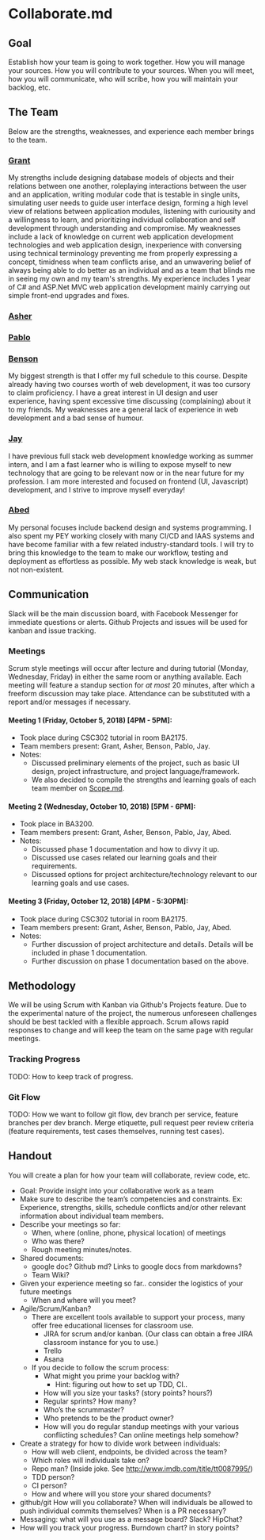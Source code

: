# Collaborate.md

## Goal
Establish how your team is going to work together. How you will manage your sources. How you will contribute to your sources. When you will meet, how you will communicate, who will scribe, how you will maintain your backlog, etc.

## The Team
Below are the strengths, weaknesses, and experience each member brings to the team.
### [Grant](https://github.com/wonggran)
My strengths include designing database models of objects and their relations between one another, roleplaying interactions between the user and an application, writing modular code that is testable in single units, simulating user needs to guide user interface design, forming a high level view of relations between application modules, listening with curiousity and a willingness to learn, and prioritizing individual collaboration and self development through understanding and compromise. My weaknesses include a lack of knowledge on current web application development technologies and web application design, inexperience with conversing using technical terminology preventing me from properly expressing a concept, timidness when team conflicts arise, and an unwavering belief of always being able to do better as an individual and as a team that blinds me in seeing my own and my team's strengths. My experience includes 1 year of C# and ASP.Net MVC web application development mainly carrying out simple front-end upgrades and fixes.

### [Asher]()

### [Pablo]()

### [Benson](https://github.com/bensonchan)
My biggest strength is that I offer my full schedule to this course. Despite already having two courses worth of web development, it was too cursory to claim proficiency. I have a great interest in UI design and user experience, having spent excessive time discussing (complaining) about it to my friends. My weaknesses are a general lack of experience in web development and a bad sense of humour.

### [Jay](https://github.com/JZ6)
I have previous full stack web development knowledge working as summer intern, and I am a fast learner who is willing to expose myself to new technology that are going to be relevant now or in the near future for my profession. I am more interested and focused on frontend (UI, Javascript) development, and I strive to improve myself everyday!

### [Abed](https://github.com/abedef)
My personal focuses include backend design and systems programming. I also
spent my PEY working closely with many CI/CD and IAAS systems and have become
familiar with a few related industry-standard tools. I will try to bring this
knowledge to the team to make our workflow, testing and deployment as
effortless as possible. My web stack knowledge is weak, but not non-existent.

## Communication
Slack will be the main discussion board, with Facebook Messenger for immediate questions or alerts. Github Projects and issues will be used for kanban and issue tracking.

### Meetings
Scrum style meetings will occur after lecture and during tutorial (Monday, Wednesday, Friday) in either the same room or anything available. Each meeting will feature a standup section for *at most* 20 minutes, after which a freeform discussion may take place. Attendance can be substituted with a report and/or messages if necessary.

#### Meeting 1 (Friday, October 5, 2018) [4PM - 5PM]:
* Took place during CSC302 tutorial in room BA2175.
* Team members present: Grant, Asher, Benson, Pablo, Jay.
* Notes: 
  * Discussed preliminary elements of the project, such as basic UI design, project infrastructure, and project language/framework. 
  * We also decided to compile the strengths and learning goals of each team member on [Scope.md](Scope.md).
  
#### Meeting 2 (Wednesday, October 10, 2018) [5PM - 6PM]:
* Took place in BA3200.
* Team members present: Grant, Asher, Benson, Pablo, Jay, Abed.
* Notes:
  * Discussed phase 1 documentation and how to divvy it up.
  * Discussed use cases related our learning goals and their requirements.
  * Discussed options for project architecture/technology relevant to our learning goals and use cases.
  
#### Meeting 3 (Friday, October 12, 2018) [4PM - 5:30PM]:
* Took place during CSC302 tutorial in room BA2175.
* Team members present: Grant, Asher, Benson, Pablo, Jay, Abed.
* Notes:
  * Further discussion of project architecture and details. Details will be included in phase 1 documentation.
  * Further discussion on phase 1 documentation based on the above.

## Methodology
We will be using Scrum with Kanban via Github's Projects feature. Due to the experimental nature of the project, the numerous unforeseen challenges should be best tackled with a flexible approach. Scrum allows rapid responses to change and will keep the team on the same page with regular meetings.

### Tracking Progress
TODO: How to keep track of progress.

### Git Flow
TODO: How we want to follow git flow, dev branch per service, feature branches per dev branch. Merge etiquette, pull request peer review criteria (feature requirements, test cases themselves, running test cases).

## Handout
You will create a plan for how your team will collaborate, review code, etc.
* Goal: Provide insight into your collaborative work as a team
* Make sure to describe the team’s competencies and constraints. Ex: Experience, strengths, skills, schedule conflicts and/or other relevant information about individual team members.
* Describe your meetings so far:
  * When, where (online, phone, physical location) of meetings
  * Who was there?
  * Rough meeting minutes/notes.
* Shared documents:
  * google doc? Github md? Links to google docs from markdowns?
  * Team Wiki?
* Given your experience meeting so far.. consider the logistics of your future meetings
  * When and where will you meet? 
* Agile/Scrum/Kanban?
  * There are excellent tools available to support your process, many offer free educational licenses for classroom use.
    * JIRA for scrum and/or kanban. (Our class can obtain a free JIRA classroom instance for you to use.)
    * Trello
    * Asana
  * If you decide to follow the scrum process:
    * What might you prime your backlog with?
      * Hint: figuring out how to set up TDD, CI..
    * How will you size your tasks? (story points? hours?)
    * Regular sprints? How many?
    * Who’s the scrummaster?
    * Who pretends to be the product owner?
    * How will you do regular standup meetings with your various conflicting schedules? Can online meetings help somehow?
* Create a strategy for how to divide work between individuals:
  * How will web client, endpoints, be divided across the team?
  * Which roles will individuals take on?
  * Repo man? (Inside joke. See http://www.imdb.com/title/tt0087995/) 
  * TDD person?
  * CI person?
  * How and where will you store your shared documents?
* github/git How will you collaborate? When will individuals be allowed to push individual commits themselves? When is a PR necessary?
* Messaging: what will you use as a message board? Slack? HipChat? 
* How will you track your progress. Burndown chart? in story points?


